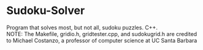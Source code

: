 # Sudoku-Solver
Program that solves most, but not all, sudoku puzzles. C++.                                                     
NOTE: The Makefile, gridio.h, gridtester.cpp, and sudokugrid.h are credited to Michael Costanzo, a professor of computer science at UC Santa Barbara
